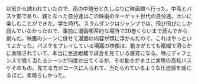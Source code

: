 以前から誘われていたので、雨の中随分と久しぶりに映画館へ行った。中高とバスケ部であり、親となった自分達はこの映画のターゲット世代の自分達。大いに楽しむことができた。学生時代、スラムダンクはジャンプでは、飛び飛びにしか読んでいなかったので、事前に漫画喫茶的な場所で20巻くらいまで読んでから挑んだ。映画のシーンに併せて漫画の内容が頭に浮かんだので、これはやっといてよかった。バスケをプレイしている場面の映像は、動きがとても精細で滑らかに表現されていて、本当に至近距離で試合を見ている感覚になる。特にディフェンスで強く当たるシーンが何度か出てくるが、その動きがまさに実際の高校バスケそのもの。見てる方がコースに入られて、当たられているような圧迫感を感じるほど。素晴らしかった。
